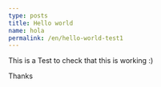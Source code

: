 ```yaml
---
type: posts
title: Hello world
name: hola
permalink: /en/hello-world-test1
---
```


This is a Test to check that this is working :)

Thanks
